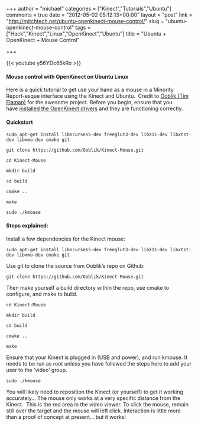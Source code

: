 +++
author = "michael"
categories = ["Kinect","Tutorials","Ubuntu"]
comments = true
date = "2012-05-02 05:12:13+00:00"
layout = "post"
link = "http://mitchtech.net/ubuntu-openkinect-mouse-control/"
slug = "ubuntu-openkinect-mouse-control"
tags = ["Hack","Kinect","Linux","OpenKinect","Ubuntu"]
title = "Ubuntu + OpenKinect + Mouse Control"

+++

{{< youtube y56YDc65kRo >}}

#### Mouse control with OpenKinect on Ubuntu Linux

Here is a quick tutorial to get use your hand as a mouse in a Minority Report-esque interface using the Kinect and Ubuntu.  Credit to [Ooblik (Tim Flaman)](https://github.com/Ooblik) for the awesome project. Before you begin, ensure that you have [installed the OpenKinect drivers](http://mitchtech.net/ubuntu-openkinect/) and they are functioning correctly.

#### Quickstart

```
sudo apt-get install libncurses5-dev freeglut3-dev libX11-dev libxtst-dev libxmu-dev cmake git

git clone https://github.com/Ooblik/Kinect-Mouse.git

cd Kinect-Mouse

mkdir build

cd build

cmake ..

make

sudo ./kmouse
```

#### Steps explained:

Install a few dependencies for the Kinect mouse:

```
sudo apt-get install libncurses5-dev freeglut3-dev libX11-dev libxtst-dev libxmu-dev cmake git
```

Use git to clone the source from Ooblik’s repo on Github:

```
git clone https://github.com/Ooblik/Kinect-Mouse.git
```

Then make yourself a build directory within the repo, use cmake to configure, and make to build.

```
cd Kinect-Mouse

mkdir build

cd build

cmake ..

make
```

Ensure that your Kinect is plugged in (USB and power), and run kmouse. It needs to be run as root unless you have followed the steps here to add your user to the ‘video’ group.

```
sudo ./kmouse
```

You will likely need to reposition the Kinect (or yourself) to get it working accurately… The mouse only works at a very specific distance from the Kinect.  This is the red area in the video viewer. To click the mouse, remain still over the target and the mouse will left click. Interaction is little more than a proof of concept at present… but it works!

